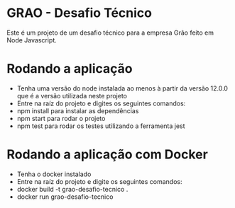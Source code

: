 # GRAO -  Desafio Técnico

Este é um projeto de um desafio técnico para a empresa Grão feito em Node Javascript. 

# Rodando a aplicação

- Tenha uma versão do node instalada ao menos à partir da versão 12.0.0 que é a versão utilizada neste projeto 
- Entre na raíz do projeto e digites os seguintes comandos: 
- npm install para instalar as dependências
- npm start para rodar o projeto
- npm test para rodar os testes utilizando a ferramenta jest

# Rodando a aplicação com Docker 

- Tenha o docker instalado 
- Entre na raíz do projeto e digite os seguintes comandos: 
- docker build -t grao-desafio-tecnico .   
- docker run grao-desafio-tecnico
